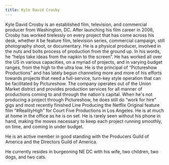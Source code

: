```yaml
---
title: Kyle David Crosby
---
```


Kyle David Crosby is an established film, television, and commercial producer from Washington, DC. After launching his film career in 2006, Crosby has worked tirelessly on every project that has come across his desk, whether it be feature film, television series, commercial campaign, still photography shoot, or documentary. He is a physical producer, involved in the nuts and bolts process of production from the ground up. In his words, he “helps take ideas from the napkin to the screen”. He has worked all over the US in various capacities, on a myriad of projects, and in varying budget ranges, from the high to the ultra low. He is the principal of “Pictureshow Productions” and has lately begun channeling more and more of his efforts towards projects that need a full-service, turn-key style operation that can be facilitated by Pictureshow. The company operates out of the Union Market district and provides production services for all manner of productions coming to and through the nation's capital. When he's not producing a project through Pictureshow, he does still do “work for hire” gigs and most recently finished Line Producing the Netflix Original feature film “#RealityHigh” for Court Five Productions in Los Angeles. He is at much at home in the office as he is on set. He is rarely seen without his phone in hand, making the moves necessary to keep each project running smoothly, on time, and coming in under budget.

He is an active member in good standing with the Producers Guild of America and the Directors Guild of America.

He currently resides in burgeoning NE DC with his wife, two children, two dogs, and two cats.
